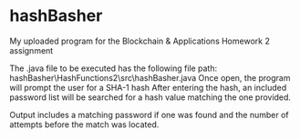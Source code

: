 # hashBasher
My uploaded program for the Blockchain &amp; Applications Homework 2 assignment

The .java file to be executed has the following file path: hashBasher\HashFunctions2\src\hashBasher.java
Once open, the program will prompt the user for a SHA-1 hash 
After entering the hash, an included password list will be searched for a hash value matching the one provided.

Output includes a matching password if one was found and the number of attempts before the match was located.
